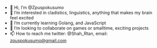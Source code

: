 - 👋 Hi, I’m @Zpuspokusumo
- 👀 I’m interested in cladistics, linguistics, anything that makes my brain feel excited
- 🌱 I’m currently learning Golang, and JavaScript
- 💞️ I’m looking to collaborate on games or smalltime, exciting projects
- 📫 How to reach me twitter: @Shah_Rtan, email: zpuspokusumo@gmail.com

<!---
Zpuspokusumo/Zpuspokusumo is a ✨ special ✨ repository because its `README.md` (this file) appears on your GitHub profile.
You can click the Preview link to take a look at your changes.
--->
